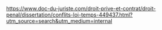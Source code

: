 https://www.doc-du-juriste.com/droit-prive-et-contrat/droit-penal/dissertation/conflits-loi-temps-449437.html?utm_source=search&utm_medium=internal